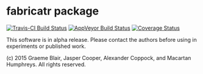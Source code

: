 # fabricatr package

[![Travis-CI Build Status](https://travis-ci.org/DeclareDesign/fabricatr.svg?branch=master)](https://travis-ci.org/DeclareDesign/fabricatr)
[![AppVeyor Build Status](https://ci.appveyor.com/api/projects/status/github/DeclareDesign/fabricatr?branch=master&svg=true)](https://ci.appveyor.com/project/DeclareDesign/fabricatr)
[![Coverage Status](https://coveralls.io/repos/github/DeclareDesign/fabricatr/badge.svg?branch=master)](https://coveralls.io/github/DeclareDesign/fabricatr?branch=master)

This software is in alpha release. Please contact the authors before using in experiments or published work.
 
(c) 2015 Graeme Blair, Jasper Cooper, Alexander Coppock, and Macartan Humphreys. All rights reserved.
